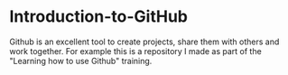 # Introduction-to-GitHub
Github is an excellent tool to create projects, share them with others and work together. For example this is a repository I made as part of the "Learning how to use Github" training. 
